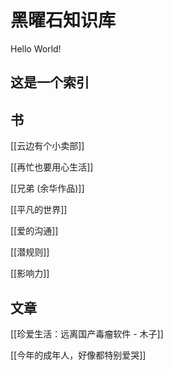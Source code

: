 # 黑曜石知识库
 Hello World!
## 这是一个索引

## 书
[[云边有个小卖部]]

[[再忙也要用心生活]]

[[兄弟 (余华作品)]]

[[平凡的世界]]

[[爱的沟通]]

[[潜规则]]

[[影响力]]

## 文章
[[珍爱生活：远离国产毒瘤软件 - 木子]]

[[今年的成年人，好像都特别爱哭]]

